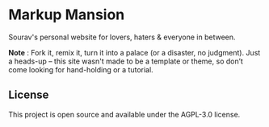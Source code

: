 # Markup Mansion

Sourav's personal website for lovers, haters & everyone in between.

**Note** : Fork it, remix it, turn it into a palace (or a disaster, no judgment). Just a heads-up – this site wasn't made to be a template or theme, so don’t come looking for hand-holding or a tutorial.

## License

This project is open source and available under the AGPL-3.0 license.
